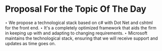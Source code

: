 # Proposal For the Topic Of The Day
‣ We propose a technological stack based on c# with Dot Net and cshtml for the front end.
‣ It's a completely optimized framework that aids the firm in keeping up with and adapting to changing requirements.
‣ Microsoft maintains the technological stack, ensuring that we will receive support and updates as time goes on.
